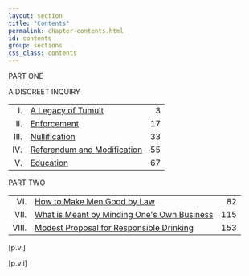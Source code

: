 ```yaml
---
layout: section
title: "Contents"
permalink: chapter-contents.html
id: contents
group: sections
css_class: contents 
---
```


PART ONE 

A DISCREET INQUIRY 

|       |                                                                                           |     |
|------:|:------------------------------------------------------------------------------------------|----:|
| I.    | [A Legacy of Tumult](legacy-of-tumult-chapter-c01.html)                                   |   3 |
| II.   | [Enforcement](enforcement-chapter-c02.html)                                               |  17 | 
| III.  | [Nullification](nullification-chapter-c03.html)                                           |  33 | 
| IV.   | [Referendum and Modification](referendum-and-modification-chapter-c04.html)               |  55 | 
| V.    | [Education](education-chapter-c05.html)                                                   |  67 |

PART TWO
 
|       |                                                                                           |     |
|------:|:------------------------------------------------------------------------------------------|----:|
| VI.   | [How to Make Men Good by Law](how-to-make-men-good-by-law-chapter-c06.html)               |  82 |
| VII.  | [What is Meant by Minding One's Own Business](minding-ones-own-business-chapter-c07.html) | 115 |
| VIII. | [Modest Proposal for Responsible Drinking](modest-proposal-chapter-c08.html)              | 153 |

\[p.vi\]

\[p.vii\]

